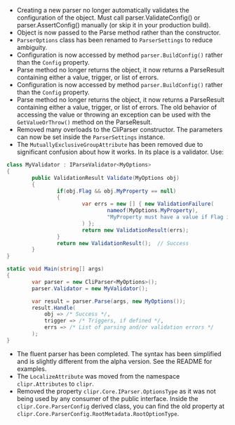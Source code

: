 * Creating a new parser no longer automatically validates the configuration of the object.
  Must call parser.ValidateConfig() or parser.AssertConfig() manually (or skip it in your production build).
* Object is now passed to the Parse method rather than the constructor.
* `ParserOptions` class has been renamed to `ParserSettings` to reduce ambiguity.
* Configuration is now accessed by method `parser.BuildConfig()` rather than the `Config` property.
* Parse method no longer returns the object, it now returns a ParseResult containing either
	a value, trigger, or list of errors.
* Configuration is now accessed by method `parser.BuildConfig()` rather than the `Config` property.
* Parse method no longer returns the object, it now returns a ParseResult containing either
	a value, trigger, or list of errors. The old behavior of accessing the value or throwing an exception
	can be used with the `GetValueOrThrow()` method on the ParseResult.
* Removed many overloads to the CliParser constructor. The parameters can now be set inside the `ParserSettings` instance.
* The `MutuallyExclusiveGroupAttribute` has been removed due to significant confusion about how it works.
	In its place is a validator. Use:

```csharp
class MyValidator : IParseValidator<MyOptions>
{
		public ValidationResult Validate(MyOptions obj)
		{
				if(obj.Flag && obj.MyProperty == null)
				{
						var errs = new [] { new ValidationFailure(
								nameof(MyOptions.MyProperty),
								"MyProperty must have a value if Flag is set."
						) };
						return new ValidationResult(errs);
				}
				return new ValidationResult();  // Success
		}
}

static void Main(string[] args)
{
		var parser = new CliParser<MyOptions>();
		parser.Validator = new MyValidator();

		var result = parser.Parse(args, new MyOptions());
		result.Handle(
			obj => /* Success */,
			trigger => /* Triggers, if defined */,
			errs => /* List of parsing and/or validation errors */
		);
}
```

* The fluent parser has been completed. The syntax has been simplified
	and is slightly different from the alpha version. See the README for examples.
* The `LocalizeAttribute` was moved from the namespace `clipr.Attributes` to `clipr`.
* Removed the property `clipr.Core.IParser.OptionsType` as it was not being used by any
	consumer of the public interface. Inside the `clipr.Core.ParserConfig` derived class,
	you can find the old property at `clipr.Core.ParserConfig.RootMetadata.RootOptionType`.